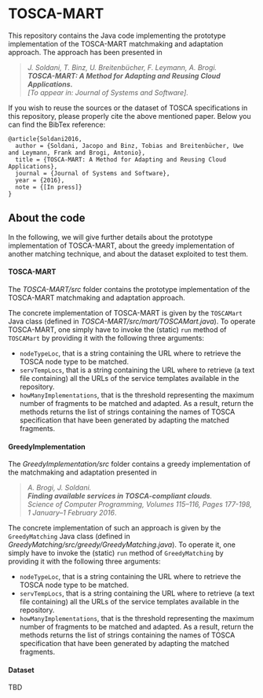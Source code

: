 # TOSCA-MART
This repository contains the Java code implementing the prototype implementation of the TOSCA-MART matchmaking and adaptation approach. The approach has been presented in 
> _J. Soldani, T. Binz, U. Breitenbücher, F. Leymann, A. Brogi. <br>
> **TOSCA-MART: A Method for Adapting and Reusing Cloud Applications.** <br>
> [To appear in: Journal of Systems and Software]._ 

If you wish to reuse the sources or the dataset of TOSCA specifications in this repository, please properly 
cite the above mentioned paper. Below you can find the BibTex reference:
```
@article{Soldani2016,
  author = {Soldani, Jacopo and Binz, Tobias and Breitenbücher, Uwe and Leymann, Frank and Brogi, Antonio},
  title = {TOSCA-MART: A Method for Adapting and Reusing Cloud Applications},
  journal = {Journal of Systems and Software},
  year = {2016},
  note = {[In press]}
}
```

## About the code
In the following, we will give further details about the prototype implementation of TOSCA-MART, about the greedy
implementation of another matching technique, and about the dataset exploited to test them. 

#### TOSCA-MART
The _TOSCA-MART/src_ folder contains the prototype implementation of the TOSCA-MART matchmaking and adaptation approach. 

The concrete implementation of TOSCA-MART is given by the ```TOSCAMart``` Java class (defined in
_TOSCA-MART/src/mart/TOSCAMart.java_). To operate TOSCA-MART, one simply have to invoke the (static) ```run``` method of ```TOSCAMart``` by providing it with the
following three arguments:
- ```nodeTypeLoc```, that is a string containing the URL where to retrieve the TOSCA node type to be matched.
- ```servTempLocs```, that is a string containing the URL where to retrieve (a text file containing) all the URLs of the service templates available in the repository. 
- ```howManyImplementations```, that is the threshold representing the maximum number of fragments to be matched and adapted.
As a result, return the methods returns the list of strings containing the names of TOSCA specification that have been generated by adapting the matched fragments.

#### GreedyImplementation
The _GreedyImplementation/src_ folder contains a greedy implementation of the matchmaking and adaptation presented in 
> _A. Brogi, J. Soldani. <br> 
> **Finding available services in TOSCA-compliant clouds**. <br> 
> Science of Computer Programming, Volumes 115–116, Pages 177-198, 1 January–1 February 2016_.

The concrete implementation of such an approach is given by the ```GreedyMatching``` Java class (defined in _GreedyMatching/src/greedy/GreedyMatching.java_). To operate it, one simply have to invoke the (static) ```run``` method of ```GreedyMatching``` by providing it with the following three arguments:
- ```nodeTypeLoc```, that is a string containing the URL where to retrieve the TOSCA node type to be matched.
- ```servTempLocs```, that is a string containing the URL where to retrieve (a text file containing) all the URLs of the service templates available in the repository. 
- ```howManyImplementations```, that is the threshold representing the maximum number of fragments to be matched and adapted.
As a result, return the methods returns the list of strings containing the names of TOSCA specification that have been generated by adapting the matched fragments.

#### Dataset
TBD
